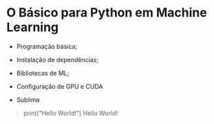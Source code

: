 # O Básico para Python em Machine Learning

- Programação básica;
- Instalação de dependências;
- Bibliotecas de ML;
- Configuração de GPU e CUDA

- Sublime

> print("Hello World!") Hello World!


